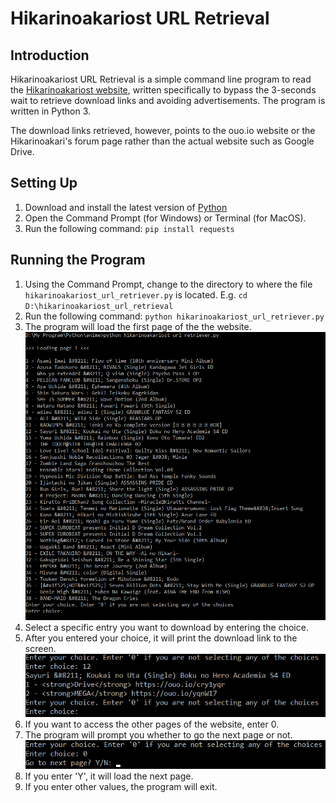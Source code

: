 # Hikarinoakariost URL Retrieval

## Introduction
Hikarinoakariost URL Retrieval is a simple command line program to read the [Hikarinoakariost website](https://hikarinoakariost.info/), written specifically to bypass the 3-seconds wait to retrieve download links and avoiding advertisements. The program is written in Python 3.

The download links retrieved, however, points to the ouo.io website or the Hikarinoakari's forum page rather than the actual website such as Google Drive.

## Setting Up
1. Download and install the latest version of [Python](https://www.python.org/downloads/)
2. Open the Command Prompt (for Windows) or Terminal (for MacOS).
3. Run the following command: `pip install requests`

## Running the Program
1. Using the Command Prompt, change to the directory to where the file `hikarinoakariost_url_retriever.py` is located. E.g. `cd D:\hikarinoakariost_url_retrieval`
2. Run the following command: `python hikarinoakariost_url_retriever.py`
3. The program will load the first page of the the website.
![image001.png](/images/img001.png)
4. Select a specific entry you want to download by entering the choice.
5. After you entered your choice, it will print the download link to the screen.
![image002.png](/images/img002.png)
6. If you want to access the other pages of the website, enter 0.
7. The program will prompt you whether to go the next page or not.
![image003.png](/images/img003.png)
8. If you enter 'Y', it will load the next page.
9. If you enter other values, the program will exit.
